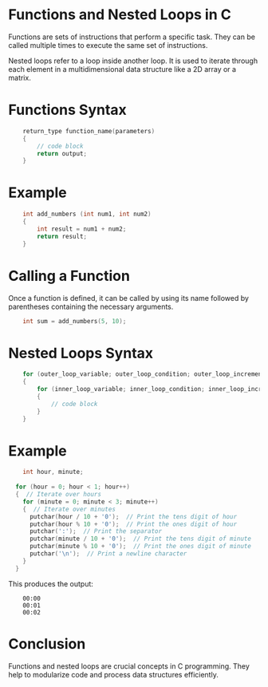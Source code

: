 # Functions and Nested Loops in C
Functions are sets of instructions that perform a specific task. They can be called multiple times to execute the same set of instructions.

Nested loops refer to a loop inside another loop. It is used to iterate through each element in a multidimensional data structure like a 2D array or a matrix.

# Functions Syntax

```c
    return_type function_name(parameters)
    {
        // code block
        return output;
    }
```

# Example
```c
    int add_numbers (int num1, int num2)
    {
        int result = num1 + num2;
        return result;
    }
```

# Calling a Function
Once a function is defined, it can be called by using its name followed by parentheses containing the necessary arguments.
```c
    int sum = add_numbers(5, 10);
```

# Nested Loops Syntax
```c
    for (outer_loop_variable; outer_loop_condition; outer_loop_increment) 
    {
        for (inner_loop_variable; inner_loop_condition; inner_loop_increment) 
        {
            // code block
        }
    }
```

# Example
```c
    int hour, minute;
  
  for (hour = 0; hour < 1; hour++) 
  {  // Iterate over hours
    for (minute = 0; minute < 3; minute++) 
    {  // Iterate over minutes
      putchar(hour / 10 + '0');  // Print the tens digit of hour
      putchar(hour % 10 + '0');  // Print the ones digit of hour
      putchar(':');  // Print the separator
      putchar(minute / 10 + '0');  // Print the tens digit of minute
      putchar(minute % 10 + '0');  // Print the ones digit of minute
      putchar('\n');  // Print a newline character
    }
  }
```
This produces the output:
```
    00:00
    00:01
    00:02
```
# Conclusion
Functions and nested loops are crucial concepts in C programming. They help to modularize code and process data structures efficiently.

